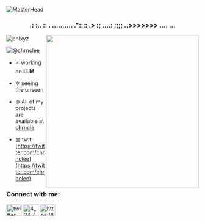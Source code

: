 ![MasterHead](https://giffiles.alphacoders.com/112/112379.gif)
<h3 align="center">.: :.. :: . .......... .":::: .> :; ....: ;;;; ..>>>>>>> .... ...</h3>
<img align="right" width="400" src="https://i.gifer.com/2qsB.gif">

<p align="left"> <img src="https://komarev.com/ghpvc/?username=chlxyz&label=Profile%20views&color=0e75b6&style=flat" alt="chlxyz" /> </p>

<p align="left"> <a href="https://twitter.com/chrnclee" target="blank"><img src="https://img.shields.io/twitter/follow/chrnclee?logo=twitter&style=for-the-badge" alt="@chrnclee" /></a> </p>

- 🟀 working on **LLM**

- ✲ seeing the unseen

- ⊚ All of my projects are available at [chrncle](https://chrncle.vercel.app)

- ▧ twit [https://twitter.com/chrnclee](https://twitter.com/chrnclee)


<h3 align="left">Connect with me:</h3>
<p align="left">
<a href="https://twitter.com/chrnclee" target="blank"><img align="center" src="https://img.freepik.com/free-vector/new-2023-twitter-logo-x-icon-design_1017-45418.jpg?size=338&ext=jpg&ga=GA1.1.1412446893.1704412800&semt=ais" alt="twitter" height="30" width="40" /></a>
<a href="https://instagram.com/chrncl.e" target="blank"><img align="center" src="https://raw.githubusercontent.com/rahuldkjain/github-profile-readme-generator/master/src/images/icons/Social/instagram.svg" alt="4_24.7" height="30" width="40" /></a>
<a href="/https://linktr.ee/keulloi" target="blank"><img align="center" src="https://raw.githubusercontent.com/rahuldkjain/github-profile-readme-generator/master/src/images/icons/Social/rss.svg" alt="https://linktr.ee/keulloi" height="30" width="40" /></a>
</p>

